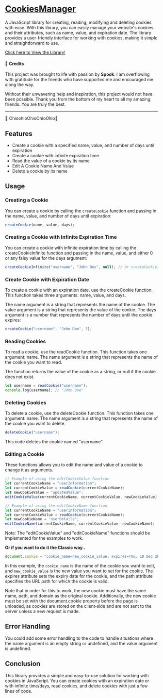 # [CookiesManager](https://github.com/Spookesites/CookiesManager/blob/main/cookiesManager.js)
A JavaScript library for creating, reading, modifying and deleting cookies with ease. With this library, you can easily manage your website's cookies and their attributes, such as name, value, and expiration date. The library provides a user-friendly interface for working with cookies, making it simple and straightforward to use.

[Click here to View the Library!](https://github.com/Spookesites/CookiesManager/blob/main/cookiesManager.js)

#### 🙏 Credits

This project was brought to life with passion by **Spook**. I am overflowing with gratitude for the friends who have supported me and encouraged me along the way.

Without their unwavering help and inspiration, this project would not have been possible. Thank you from the bottom of my heart to all my amazing friends. You are truly the best.

---

🎉 OhioohioOhioOhioOhio🎉


## Features

- Create a cookie with a specified name, value, and number of days until expiration
- Create a cookie with infinite expiration time
- Read the value of a cookie by its name
- Edit A Cookie Name And Value
- Delete a cookie by its name

## Usage

### Creating a Cookie

You can create a cookie by calling the `createCookie` function and passing in the name, value, and number of days until expiration:

```javascript
createCookie(name, value, days);
```
### Creating a Cookie with Infinite Expiration Time
You can create a cookie with infinite expiration time by calling the createCookieInfinite function and passing in the name, value, and either 0 or any falsy value for the days argument:
```javascript
createCookieInfinite("username", "John Doe", null); // or createCookieInfinite("username", "John Doe");
```

### Create Cookie with Expiration Date
To create a cookie with an expiration date, use the createCookie function. This function takes three arguments: name, value, and days.

The name argument is a string that represents the name of the cookie. The value argument is a string that represents the value of the cookie. The days argument is a number that represents the number of days until the cookie expires:
```javascript
createCookie("username", "John Doe", 7);
```

### Reading Cookies
To read a cookie, use the readCookie function. This function takes one argument: name. The name argument is a string that represents the name of the cookie you want to read.

The function returns the value of the cookie as a string, or null if the cookie does not exist.
```javascript
let username = readCookie("username");
console.log(username); // "John Doe"
```

### Deleting Cookies
To delete a cookie, use the deleteCookie function. This function takes one argument: name. The name argument is a string that represents the name of the cookie you want to delete.
```javascript
deleteCookie("username");
```
This code deletes the cookie named "username".

### Editing a Cookie

These functions allows you to edit the name and value of a cookie to change it as arguments.
```javascript
// Example of using the editCookieValue function
let currentCookieName = "userInformation";
let currentCookieValue = readCookie(currentCookieName);
let newCookieValue = "updatedValue";
editCookieValue(currentCookieName, currentCookieValue, newCookieValue);
```
```javascript
// Example of using the editCookieName function
let currentCookieName = "userInformation";
let currentCookieValue = readCookie(currentCookieName);
let newCookieName = "userDetails";
editCookieName(currentCookieName, currentCookieValue, newCookieName);
```

Note: The "editCookieValue" and "editCookieName" functions should be implemented for the examples to work.

**Or if you want to do it the Classic way..**
```javascript
document.cookie = "cookie_name=new_cookie_value; expires=Thu, 18 Dec 2023 12:00:00 UTC; path=/";
```
In this example, the `cookie_name` is the name of the cookie you want to edit, and `new_cookie_value` is the new value you want to set for the cookie. The expires attribute sets the expiry date for the cookie, and the path attribute specifies the URL path for which the cookie is valid.

Note that in order for this to work, the new cookie must have the same name, path, and domain as the original cookie. Additionally, the new cookie must be set with the document.cookie property before the page is unloaded, as cookies are stored on the client-side and are not sent to the server unless a new request is made.

## Error Handling
You could add some error handling to the code to handle situations where the name argument is an empty string or undefined, and the value argument is undefined.

## Conclusion
This library provides a simple and easy-to-use solution for working with cookies in JavaScript. You can create cookies with an expiration date or with infinite time/days, read cookies, and delete cookies with just a few lines of code.



